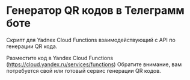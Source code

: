 # Генератор QR кодов в Телеграмм боте
Скрипт для Yadnex Cloud Functions взаимодействующий с API по генерации QR кода.


Разместите код в Yandex Cloud Functions (https://cloud.yandex.ru/services/functions)
Обратите внимание, вам потребуется свой или готовый сервис генерации QR кодов.
